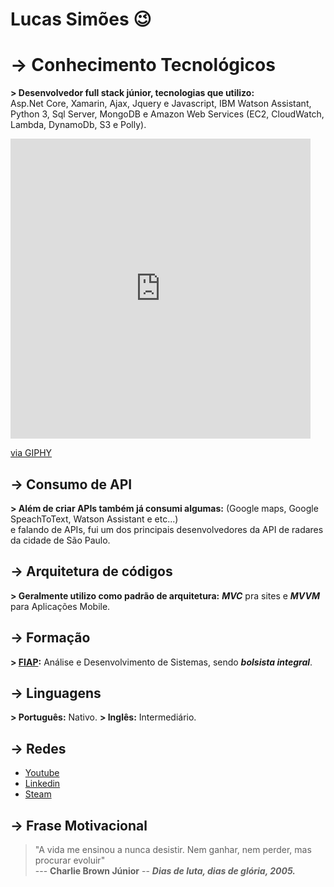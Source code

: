 # Lucas Simões 😉


# -> Conhecimento Tecnológicos

 **> Desenvolvedor full stack júnior, tecnologias que utilizo:**  
Asp.Net Core, Xamarin, Ajax, Jquery e Javascript, IBM Watson Assistant, Python 3, Sql Server, MongoDB e Amazon Web Services (EC2, CloudWatch, Lambda, DynamoDb, S3 e Polly).

<html>
  
<iframe src="https://giphy.com/embed/dxn6fRlTIShoeBr69N" width="480" height="480" frameBorder="0" class="giphy-embed" allowFullScreen></iframe><p><a href="https://giphy.com/gifs/hackernoon-hacker-noon-random-pixels-dxn6fRlTIShoeBr69N">via GIPHY</a></p>

</html>

## -> Consumo de API

**> Além de criar APIs também já consumi algumas:** 
(Google maps, Google SpeachToText, Watson Assistant e etc...)  
e falando de APIs, fui um dos principais desenvolvedores da API de radares da cidade de São Paulo.

## -> Arquitetura de códigos

**> Geralmente utilizo como padrão de arquitetura:** 
***MVC*** pra sites e ***MVVM*** para Aplicações Mobile.

## -> Formação

**> [FIAP](https://www.fiap.com.br):**
Análise e Desenvolvimento de Sistemas, sendo ***bolsista integral***.

## -> Linguagens

**> Português:** Nativo.
**> Inglês:** Intermediário.

## -> Redes 
- [Youtube](https://www.youtube.com/channel/UCOM7jgDwVyCipm4wAy_dvgg?view_as=subscriber)
- [Linkedin](https://www.linkedin.com/in/lucazsimoes/)
- [Steam](https://steamcommunity.com/id/ImZicky/)

## -> Frase Motivacional

> "A vida me ensinou a nunca desistir. Nem ganhar, nem perder, mas procurar evoluir"  
--- **Charlie Brown Júnior** -- ***Dias de luta, dias de glória, 2005.***
